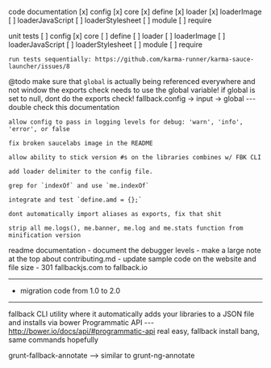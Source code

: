 code documentation
	[x] config
	[x] core
	[x] define
	[x] loader
	[x] loaderImage
	[ ] loaderJavaScript
	[ ] loaderStylesheet
	[ ] module
	[ ] require

unit tests
	[ ] config
	[x] core
	[ ] define
	[ ] loader
	[ ] loaderImage
	[ ] loaderJavaScript
	[ ] loaderStylesheet
	[ ] module
	[ ] require
	
	run tests sequentially: https://github.com/karma-runner/karma-sauce-launcher/issues/8

@todo
	make sure that `global` is actually being referenced everywhere and not window
	the exports check needs to use the global variable! if global is set to null, dont do the exports check!
	fallback.config -> input -> global --- double check this documentation

	allow config to pass in logging levels for debug: 'warn', 'info', 'error', or false

	fix broken saucelabs image in the README

	allow ability to stick version #s on the libraries combines w/ FBK CLI

	add loader delimiter to the config file.

	grep for `indexOf` and use `me.indexOf`

	integrate and test `define.amd = {};`

	dont automatically import aliases as exports, fix that shit

	strip all me.logs(), me.banner, me.log and me.stats function from minification version

readme documentation
	- document the debugger levels
	- make a large note at the top about contributing.md
	- update sample code on the website and file size
	- 301 fallbackjs.com to fallback.io

---

- migration code from 1.0 to 2.0

---

fallback CLI utility where it automatically adds your libraries to a JSON file and installs via bower
	Programmatic API --- http://bower.io/docs/api/#programmatic-api
	real easy, fallback install bang, same commands hopefully

grunt-fallback-annotate --> similar to grunt-ng-annotate